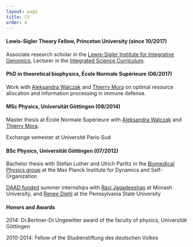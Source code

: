 ```yaml
---
layout: page
title: CV
order: 4
---
```


#### Lewis-Sigler Theory Fellow, Princeton University (since 10/2017)

Associate research scholar in the [Lewis-Sigler Institute for Integrative Genomics](https://lsi.princeton.edu/), Lecturer in the [Integrated Science Curriculum](https://lsi.princeton.edu/integratedscience).

#### PhD in theoretical biophysics, École Normale Supérieure (06/2017)
Work with [Aleksandra Walczak](http://www.phys.ens.fr/~awalczak/) and [Thierry Mora](http://www.phys.ens.fr/~tmora/) on optimal resource allocation and information processing in immune defense.

#### MSc Physics, Universität Göttingen (08/2014)
Master thesis at École Normale Supérieure with [Aleksandra Walczak](http://www.phys.ens.fr/~awalczak/) and [Thierry Mora](http://www.phys.ens.fr/~tmora/).

Exchange semester at Université Paris-Sud

#### BSc Physics, Universität Göttingen (07/2012)
Bachelor thesis with Stefan Luther and Ulrich Parlitz in the [Biomedical Physics group](http://bmp.ds.mpg.de/) at the Max Planck Institute for Dynamics and Self-Organization 

[DAAD funded](https://www.daad.de/rise/en/rise-worldwide/) summer internships with [Ravi Jagadeeshan](http://users.monash.edu.au/~rprakash/) at Monash University, and [Renee Diehl](http://www.phys.psu.edu/people/rdd2) at the Pennsylvania State University 

#### Honors and Awards

2014: Dr.Berliner-Dr.Ungewitter award of the faculty of physics, Universität Göttingen

2010-2014: Fellow of the Studienstiftung des deutschen Volkes

